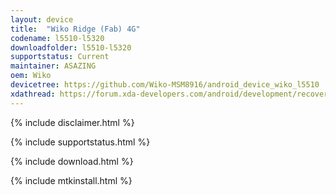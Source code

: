 ```yaml
---
layout: device
title:  "Wiko Ridge (Fab) 4G"
codename: l5510-l5320
downloadfolder: l5510-l5320
supportstatus: Current
maintainer: ASAZING
oem: Wiko
devicetree: https://github.com/Wiko-MSM8916/android_device_wiko_l5510
xdathread: https://forum.xda-developers.com/android/development/recovery-twrp-3-0-2-0-touch-recovery-t3548083
---
```


{% include disclaimer.html %}

{% include supportstatus.html %}

{% include download.html %}

{% include mtkinstall.html %}